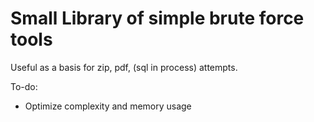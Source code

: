 # Small Library of simple brute force tools 

Useful as a basis for zip, pdf, (sql in process) attempts.

To-do:
- Optimize complexity and memory usage